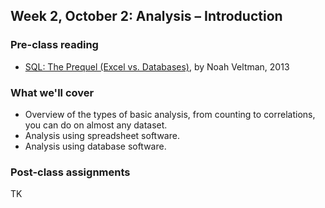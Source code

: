 ## Week 2, October 2: Analysis – Introduction

### Pre-class reading

- [SQL: The Prequel (Excel vs. Databases)](https://github.com/veltman/learninglunches/tree/master/databases), by Noah Veltman, 2013

### What we'll cover

- Overview of the types of basic analysis, from counting to correlations, you can do on almost any dataset.
- Analysis using spreadsheet software.
- Analysis using database software.

### Post-class assignments

TK
